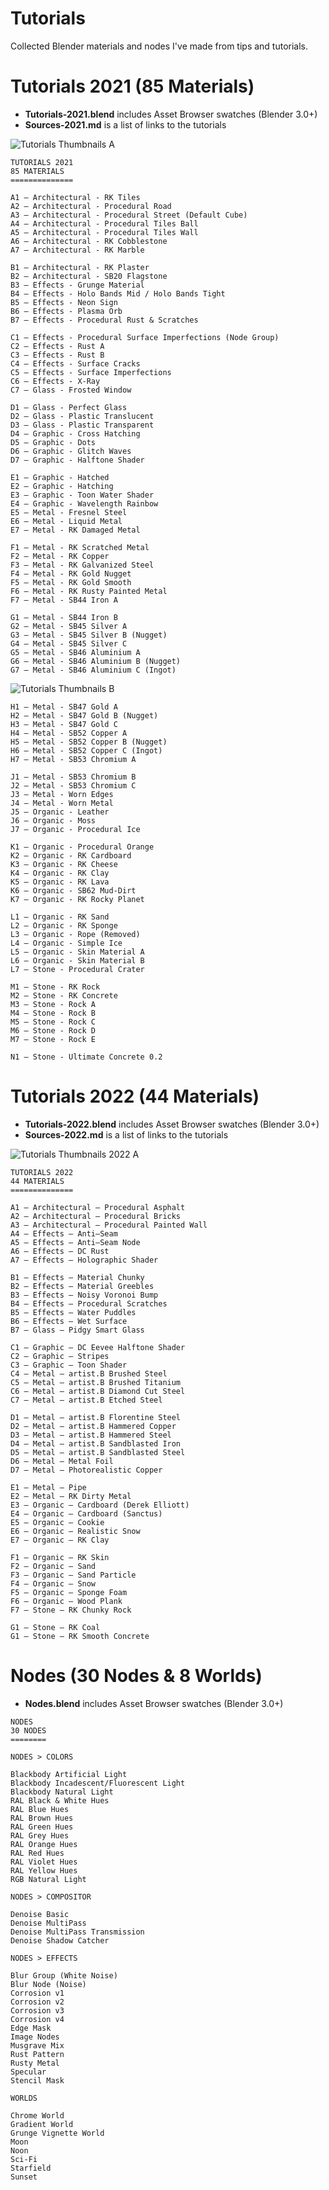# Tutorials

Collected Blender materials and nodes I've made from tips and tutorials.

# Tutorials 2021 (85 Materials)

* **Tutorials-2021.blend** includes Asset Browser swatches (Blender 3.0+)
* **Sources-2021.md** is a list of links to the tutorials

![Tutorials Thumbnails A](https://github.com/don1138/blender-materials/blob/main/Tutorials/imx/Tutorials-A.jpg)

```
TUTORIALS 2021
85 MATERIALS
==============

A1 — Architectural - RK Tiles
A2 — Architectural - Procedural Road
A3 — Architectural - Procedural Street (Default Cube)
A4 — Architectural - Procedural Tiles Ball
A5 — Architectural - Procedural Tiles Wall
A6 — Architectural - RK Cobblestone
A7 — Architectural - RK Marble

B1 — Architectural - RK Plaster
B2 — Architectural - SB20 Flagstone
B3 — Effects - Grunge Material
B4 — Effects - Holo Bands Mid / Holo Bands Tight
B5 — Effects - Neon Sign
B6 — Effects - Plasma Orb
B7 — Effects - Procedural Rust & Scratches

C1 — Effects - Procedural Surface Imperfections (Node Group)
C2 — Effects - Rust A
C3 — Effects - Rust B
C4 — Effects - Surface Cracks
C5 — Effects - Surface Imperfections
C6 — Effects - X-Ray
C7 — Glass - Frosted Window

D1 — Glass - Perfect Glass
D2 — Glass - Plastic Translucent
D3 — Glass - Plastic Transparent
D4 — Graphic - Cross Hatching
D5 — Graphic - Dots
D6 — Graphic - Glitch Waves
D7 — Graphic - Halftone Shader

E1 — Graphic - Hatched
E2 — Graphic - Hatching
E3 — Graphic - Toon Water Shader
E4 — Graphic - Wavelength Rainbow
E5 — Metal - Fresnel Steel
E6 — Metal - Liquid Metal
E7 — Metal - RK Damaged Metal

F1 — Metal - RK Scratched Metal
F2 — Metal - RK Copper
F3 — Metal - RK Galvanized Steel
F4 — Metal - RK Gold Nugget
F5 — Metal - RK Gold Smooth
F6 — Metal - RK Rusty Painted Metal
F7 — Metal - SB44 Iron A

G1 — Metal - SB44 Iron B
G2 — Metal - SB45 Silver A
G3 — Metal - SB45 Silver B (Nugget)
G4 — Metal - SB45 Silver C
G5 — Metal - SB46 Aluminium A
G6 — Metal - SB46 Aluminium B (Nugget)
G7 — Metal - SB46 Aluminium C (Ingot)
```

![Tutorials Thumbnails B](https://github.com/don1138/blender-materials/blob/main/Tutorials/imx/Tutorials-B.jpg)

```
H1 — Metal - SB47 Gold A
H2 — Metal - SB47 Gold B (Nugget)
H3 — Metal - SB47 Gold C
H4 — Metal - SB52 Copper A
H5 — Metal - SB52 Copper B (Nugget)
H6 — Metal - SB52 Copper C (Ingot)
H7 — Metal - SB53 Chromium A

J1 — Metal - SB53 Chromium B
J2 — Metal - SB53 Chromium C
J3 — Metal - Worn Edges
J4 — Metal - Worn Metal
J5 — Organic - Leather
J6 — Organic - Moss
J7 — Organic - Procedural Ice

K1 — Organic - Procedural Orange
K2 — Organic - RK Cardboard
K3 — Organic - RK Cheese
K4 — Organic - RK Clay
K5 — Organic - RK Lava
K6 — Organic - SB62 Mud-Dirt
K7 — Organic - RK Rocky Planet

L1 — Organic - RK Sand
L2 — Organic - RK Sponge
L3 — Organic - Rope (Removed)
L4 — Organic - Simple Ice
L5 — Organic - Skin Material A
L6 — Organic - Skin Material B
L7 — Stone - Procedural Crater

M1 — Stone - RK Rock
M2 — Stone - RK Concrete
M3 — Stone - Rock A
M4 — Stone - Rock B
M5 — Stone - Rock C
M6 — Stone - Rock D
M7 — Stone - Rock E

N1 — Stone - Ultimate Concrete 0.2

```
# Tutorials 2022 (44 Materials)

* **Tutorials-2022.blend** includes Asset Browser swatches (Blender 3.0+)
* **Sources-2022.md** is a list of links to the tutorials

![Tutorials Thumbnails 2022 A](https://github.com/don1138/blender-materials/blob/main/Tutorials/imx/tutorials-2022.jpg)

```
TUTORIALS 2022
44 MATERIALS
==============

A1 — Architectural — Procedural Asphalt
A2 — Architectural — Procedural Bricks
A3 — Architectural — Procedural Painted Wall
A4 — Effects — Anti—Seam
A5 — Effects — Anti—Seam Node
A6 — Effects — DC Rust
A7 — Effects — Holographic Shader

B1 — Effects — Material Chunky
B2 — Effects — Material Greebles
B3 — Effects — Noisy Voronoi Bump
B4 — Effects — Procedural Scratches
B5 — Effects — Water Puddles
B6 — Effects — Wet Surface
B7 — Glass — Pidgy Smart Glass

C1 — Graphic — DC Eevee Halftone Shader
C2 — Graphic — Stripes
C3 — Graphic — Toon Shader
C4 — Metal — artist.B Brushed Steel
C5 — Metal — artist.B Brushed Titanium
C6 — Metal — artist.B Diamond Cut Steel
C7 — Metal — artist.B Etched Steel

D1 — Metal — artist.B Florentine Steel
D2 — Metal — artist.B Hammered Copper
D3 — Metal — artist.B Hammered Steel
D4 — Metal — artist.B Sandblasted Iron
D5 — Metal — artist.B Sandblasted Steel
D6 — Metal — Metal Foil
D7 — Metal — Photorealistic Copper

E1 — Metal — Pipe
E2 — Metal — RK Dirty Metal
E3 – Organic — Cardboard (Derek Elliott)
E4 – Organic — Cardboard (Sanctus)
E5 – Organic — Cookie
E6 – Organic — Realistic Snow
E7 – Organic — RK Clay

F1 – Organic — RK Skin
F2 – Organic — Sand
F3 – Organic — Sand Particle
F4 – Organic — Snow
F5 – Organic — Sponge Foam
F6 – Organic — Wood Plank
F7 – Stone — RK Chunky Rock

G1 – Stone — RK Coal
G1 – Stone — RK Smooth Concrete

```

# Nodes (30 Nodes & 8 Worlds)

* **Nodes.blend** includes Asset Browser swatches (Blender 3.0+)

```
NODES
30 NODES
========

NODES > COLORS

Blackbody Artificial Light
Blackbody Incadescent/Fluorescent Light
Blackbody Natural Light
RAL Black & White Hues
RAL Blue Hues
RAL Brown Hues
RAL Green Hues
RAL Grey Hues
RAL Orange Hues
RAL Red Hues
RAL Violet Hues
RAL Yellow Hues
RGB Natural Light

NODES > COMPOSITOR

Denoise Basic
Denoise MultiPass
Denoise MultiPass Transmission
Denoise Shadow Catcher

NODES > EFFECTS

Blur Group (White Noise)
Blur Node (Noise)
Corrosion v1
Corrosion v2
Corrosion v3
Corrosion v4
Edge Mask
Image Nodes
Musgrave Mix
Rust Pattern
Rusty Metal
Specular
Stencil Mask

WORLDS

Chrome World
Gradient World
Grunge Vignette World
Moon
Noon
Sci-Fi
Starfield
Sunset

```
